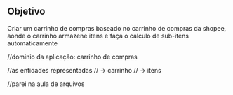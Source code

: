 ## Objetivo

Criar um carrinho de compras baseado no carrinho de compras da shopee, aonde o carrinho armazene itens e faça o calculo de sub-itens automaticamente

//dominio da aplicação: carrinho de compras

//as entidades representadas
// -> carrinho 
// -> itens

//parei na aula de arquivos